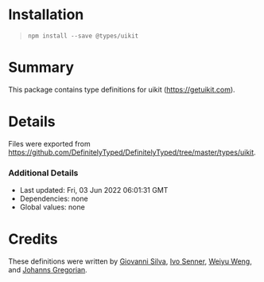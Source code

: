 # Installation
> `npm install --save @types/uikit`

# Summary
This package contains type definitions for uikit (https://getuikit.com).

# Details
Files were exported from https://github.com/DefinitelyTyped/DefinitelyTyped/tree/master/types/uikit.

### Additional Details
 * Last updated: Fri, 03 Jun 2022 06:01:31 GMT
 * Dependencies: none
 * Global values: none

# Credits
These definitions were written by [Giovanni Silva](https://github.com/giovannicandido), [Ivo Senner](https://github.com/s0x), [Weiyu Weng](https://github.com/pcdotfan), and [Johanns Gregorian](https://github.com/johanns).
